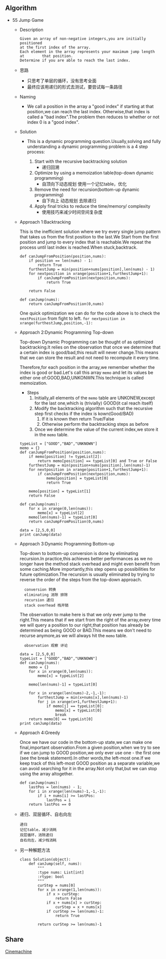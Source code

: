 ## Algorithm
* 55 Jump Game
	* Description
	
		```
		Given an array of non-negative integers,you are initially positioned 
		at the first index of the array.
		Each element in the array represents your maximum jump length at 		that position.
		Determine if you are able to reach the last index.
		```
	* 思路
		* 只思考了单层的循环，没有思考全面
		* 最终应该用递归的形式去测试，要尝试每一条路径
	* Naming
		* We call a position in the array a "good index" if starting at that position,we can reach the last index. Otherwise,that index is called a "bad index".The problem then reduces to whether or not index 0 is a "good index".
	* Solution
		* This is a dynamic programming question.Usually,solving and fully understanding a dynamic programming problem is a 4 step process:
			
			1. Start with the recursive backtracking solution
				* 递归回溯
			1. Optimize by using a memoization table(top-down dynamic programming)
				* 自顶向下动态规划 使用一个记忆table，优化
			2. Remove the need for recursion(bottom-up dynamic programming)
				* 自下向上 动态规划 去除递归
			3. Apply final tricks to reduce the time/memory/ complexity
				* 使用技巧来减少时间空间复杂度
	* Approach 1:Backtracking
	
		This is the inefficient solution where we try every single jump pattern that takes us from the first position to the last.We Start from the first position and jump to every index that is reachable.We repeat the process until last index is reached.When stuck,backtrack.
		
		```
		def canJumpFromPosition(position,nums):
			if position == len(nums) - 1:
				return True
			furthestJump = min(position+nums[position],len(nums) - 1)
			for nextposition in xrange(position+1,furthestJump+1):
				if canJumpFromPosition(nextposition,nums):
					return True
		
			return False
		
		def canJump(nums):
			return canJumpFromPosition(0,nums)
		```
		
		One quick optimization we can do for the code above is to check the ``nextPosition`` from fight to left.
		``for nextposition in xrange(furthestJump,position,-1):``
	* Approach 2:Dynamic Programming Top-down
	
		Top-down Dynamic Programming can be thought of as optimized backtracking.It relies on the observation that once we determine that a certain index is good/bad,this result will never change.This means that we can store the result and not need to recompute it every time.
		
		Therefore,for each position in the array,we remember whether the index is good or bad.Let's call this array ``memo`` and let its values be either one of:GOOD,BAD,UNKONWN.This technique is called memoization.
		* Steps
			1. Initially,all elements of the ``memo`` table are UNKONEW,except for the last one,which is (trivially) GOOD(it cal reach itself)
			2. Modify the backtracking algorithm such that the recursive step first checks if the index is kown(Good/BAD)
				1. If it is known then return True/False
				2. Otherwise perform the backtracking steps as before
			3. Once we determine the value of the current index,we store it in the ``memo`` table.
			
		```
		typeList = ["GOOD","BAD","UNKNOWN"]
		memo = {}
		def canJumpFromPosition(position,nums):
			if memo[position] != typeList[2]:
				return memo[position] == typeList[0] and True or False
			furthestJump = min(position+nums[position],len(nums)-1)
			for nextposition in xrange(position+1,furthestJump+1):
				if canJumpFromPosition(nextposition,nums):
					memo[position] = typeList[0]
					return True
		
			memo[position] = typeList[1]
			return False
		
		def canJump(nums):
			for x in xrange(0,len(nums)):
				memo[x] = typeList[2]
			memo[len(nums)-1] = typeList[0]
			return canJumpFromPosition(0,nums)
		
		data = [2,5,0,0]
		print canJump(data)
		```
	* Approach 3:Dynamic Programming Bottom-up
	
		Top-down to bottom-up conversion is done by eliminating recursion.In practice,this achieves better performances as we no longer have the method stack overhead and might even benefit from some caching.More importantly,this step opens up possibilities for future optimization.The recursion is usually eliminated by trying to reverse the order of the steps from the top-down approach.
		
			conversion 转换
			eliminating 消除 排除
			recursion 递归
			stack overhead 栈开销
		
		The observation to make here is that we only ever jump to the right.This means that if we start from the right of the array,every time we will query a position to our right,that position has already be determined as being GOOD or BAD.This means we don't need to recurse anymore,as we will always hit the ``memo`` table.

			observation 观察 评论
		
		```
		data = [2,5,0,0]
		typeList = ["GOOD","BAD","UNKNOWN"]
		def canJump(nums):
			memo = {}
			for x in xrange(0,len(nums)):
				memo[x] = typeList[2]
		
			memo[len(nums)-1] = typeList[0]
		
			for x in xrange(len(nums)-2,-1,-1):
				furthestJump = min(x+nums[x],len(nums)-1)
				for j in xrange(x+1,furthestJump+1):
					if memo[j] == typeList[0]:
						memo[x] = typeList[0]
						break
			return memo[0] == typeList[0]
		print canJump(data)
		```	
	* Approach 4:Greedy
	
		Once we have our code in the bottom-up state,we can make one final,important observation.From a given position,when we try to see if we can jump to GOOD position,we only ever use one - the first one (see the break statement).In other words,the left-most one.If we keep track of this left-most GOOD position as a separate variable,we can avoid searching for it in the array.Not only that,but we can stop using the array altogether.
		
		```
		def canJump(nums):
			lastPos = len(nums) - 1;
			for i in xrange(len(nums)-1,-1,-1):
				if i + nums[i] >= lastPos:
					lastPos = i
			return lastPos == 0
		```
	* 递归、双层循环、自右向左
	
		```
		递归
		记忆table，减少消耗
		双层循环，消除递归
		自右向左，减少栈消耗
		```
	* 另一种解题方法

		```
		class Solution(object):
		    def canJump(self, nums):
		        """
		        :type nums: List[int]
		        :rtype: bool
		        """
		        curStep = nums[0]
		        for x in xrange(1,len(nums)):
		            if x > curStep:
		                return False
		            if x + nums[x] > curStep:
		                curStep = x + nums[x]
		            if curStep >= len(nums)-1:
		                return True
		            
		        return curStep >= len(nums)-1
		```

## Share
[Cinemachine](https://github.com/AngiesEmail/ARTS/blob/master/Cinemachine.md)